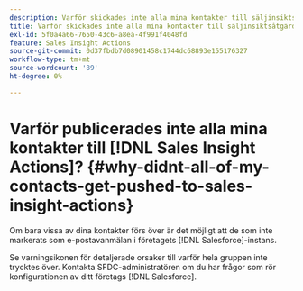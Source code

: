 ```yaml
---
description: Varför skickades inte alla mina kontakter till säljinsiktsåtgärder? - Marketo Docs - produktdokumentation
title: Varför skickades inte alla mina kontakter till säljinsiktsåtgärder?
exl-id: 5f0a4a66-7650-43c6-a8ea-4f991f4048fd
feature: Sales Insight Actions
source-git-commit: 0d37fbdb7d08901458c1744dc68893e155176327
workflow-type: tm+mt
source-wordcount: '89'
ht-degree: 0%

---
```


# Varför publicerades inte alla mina kontakter till [!DNL Sales Insight Actions]? {#why-didnt-all-of-my-contacts-get-pushed-to-sales-insight-actions}

Om bara vissa av dina kontakter förs över är det möjligt att de som inte markerats som e-postavanmälan i företagets [!DNL Salesforce]-instans.

Se varningsikonen för detaljerade orsaker till varför hela gruppen inte trycktes över. Kontakta SFDC-administratören om du har frågor som rör konfigurationen av ditt företags [!DNL Salesforce].
